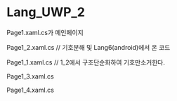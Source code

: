 # Lang_UWP_2
Page1.xaml.cs가 메인페이지<p>
Page1_2.xaml.cs // 기호분해 및 Lang6(android)에서 온 코드<p>
Page1_1.xaml.cs // 1_2에서 구조단순화하여 기호만소거한다.<p>
Page1_3.xaml.cs<p>
Page1_4.xaml.cs<p>
